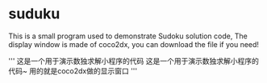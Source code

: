 # suduku
This is a small program used to demonstrate Sudoku solution code,
The display window is made of coco2dx,
you can download the file if you need!

'''
这是一个用于演示数独求解小程序的代码
这是一个用于演示数独求解小程序的代码~
用的就是coco2dx做的显示窗口
'''
